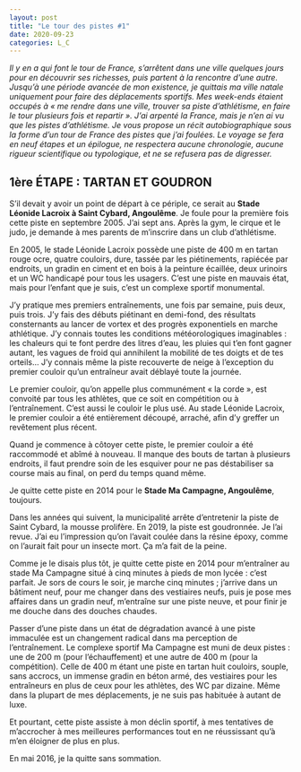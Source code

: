 ```yaml
---
layout: post
title: "Le tour des pistes #1"
date: 2020-09-23
categories: L_C
---
```


*Il y en a qui font le tour de France, s’arrêtent dans une ville quelques jours pour en découvrir ses richesses, puis partent à la rencontre d’une autre. Jusqu’à une période avancée de mon existence, je quittais ma ville natale uniquement pour faire des déplacements sportifs. Mes week-ends étaient occupés à « me rendre dans une ville, trouver sa piste d’athlétisme, en faire le tour plusieurs fois et repartir ». J’ai arpenté la France, mais je n’en ai vu que les pistes d’athlétisme. Je vous propose un récit autobiographique sous la forme d’un tour de France des pistes que j’ai foulées. Le voyage se fera en neuf étapes et un épilogue, ne respectera aucune chronologie, aucune rigueur scientifique ou typologique, et ne se refusera pas de digresser.*

## 1ère ÉTAPE : TARTAN ET GOUDRON

S’il devait y avoir un point de départ à ce périple, ce serait au **Stade Léonide Lacroix à Saint Cybard, Angoulême**. Je foule pour la première fois cette piste en septembre 2005. J’ai sept ans. Après la gym, le cirque et le judo, je demande à mes parents de m’inscrire dans un club d’athlétisme.

En 2005, le stade Léonide Lacroix possède une piste de 400 m en tartan rouge ocre, quatre couloirs, dure, tassée par les piétinements, rapiécée par endroits, un gradin en ciment et en bois à la peinture écaillée, deux urinoirs et un WC handicapé pour tous les usagers. C’est une piste en mauvais état, mais pour l’enfant que je suis, c’est un complexe sportif monumental.

J’y pratique mes premiers entraînements, une fois par semaine, puis deux, puis trois. J’y fais des débuts piétinant en demi-fond, des résultats consternants au lancer de vortex et des progrès exponentiels en marche athlétique. J’y connais toutes les conditions météorologiques imaginables : les chaleurs qui te font perdre des litres d’eau, les pluies qui t’en font gagner autant, les vagues de froid qui annihilent la mobilité de tes doigts et de tes orteils… J’y connais même la piste recouverte de neige à l’exception du premier couloir qu’un entraîneur avait déblayé toute la journée.

Le premier couloir, qu’on appelle plus communément « la corde », est convoité par tous les athlètes, que ce soit en compétition ou à l’entraînement. C’est aussi le couloir le plus usé. Au stade Léonide Lacroix, le premier couloir a été entièrement découpé, arraché, afin d’y greffer un revêtement plus récent.

Quand je commence à côtoyer cette piste, le premier couloir a été raccommodé et abîmé à nouveau. Il manque des bouts de tartan à plusieurs endroits, il faut prendre soin de les esquiver pour ne pas déstabiliser sa course mais au final, on perd du temps quand même.

Je quitte cette piste en 2014 pour le **Stade Ma Campagne, Angoulême**, toujours.

Dans les années qui suivent, la municipalité arrête d’entretenir la piste de Saint Cybard, la mousse prolifère. En 2019, la piste est goudronnée. Je l’ai revue. J’ai eu l’impression qu’on l’avait coulée dans la résine époxy, comme on l’aurait fait pour un insecte mort. Ça m’a fait de la peine.

Comme je le disais plus tôt, je quitte cette piste en 2014 pour m’entraîner au stade Ma Campagne situé à cinq minutes à pieds de mon lycée : c’est parfait. Je sors de cours le soir, je marche cinq minutes ; j’arrive dans un bâtiment neuf, pour me changer dans des vestiaires neufs, puis je pose mes affaires dans un gradin neuf, m’entraîne sur une piste neuve, et pour finir je me douche dans des douches chaudes.

Passer d’une piste dans un état de dégradation avancé à une piste immaculée est un changement radical dans ma perception de l’entraînement. Le complexe sportif Ma Campagne est muni de deux pistes : une de 200 m (pour l’échauffement) et une autre de 400 m (pour la compétition). Celle de 400 m étant une piste en tartan huit couloirs, souple, sans accrocs, un immense gradin en béton armé, des vestiaires pour les entraîneurs en plus de ceux pour les athlètes, des WC par dizaine. Même dans la plupart de mes déplacements, je ne suis pas habituée à autant de luxe.

Et pourtant, cette piste assiste à mon déclin sportif, à mes tentatives de m’accrocher à mes meilleures performances tout en ne réussissant qu’à m’en éloigner de plus en plus.

En mai 2016, je la quitte sans sommation.
